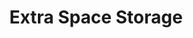 ---
title: "Extra Space Storage"
url: /southgate/extra-space-storage-fort-street/
shop: storage rental
---